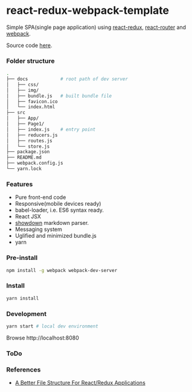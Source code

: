 # react-redux-webpack-template
Simple SPA(single page application) using [react-redux](https://github.com/reactjs/react-redux), [react-router](https://github.com/ReactTraining/react-router) and [webpack](http://webpack.github.io/docs/).

Source code [here](https://github.com/hankchiutw/react-redux-webpack-demo).

### Folder structure
```sh
.
├── docs            # root path of dev server
│   ├── css/
│   ├── img/
│   ├── bundle.js   # built bundle file
│   ├── favicon.ico
│   └── index.html
├── src
│   ├── App/
│   ├── Page1/
│   ├── index.js    # entry point
│   ├── reducers.js
│   ├── routes.js
│   └── store.js
├── package.json
├── README.md
├── webpack.config.js
└── yarn.lock

```

### Features
- Pure front-end code
- Responsive(mobile devices ready)
- babel-loader, i.e. ES6 syntax ready.
- React JSX
- [showdown](https://github.com/showdownjs/showdown) markdown parser.
- Messaging system
- Uglified and minimized bundle.js
- yarn

### Pre-install

```sh
npm install -g webpack webpack-dev-server
```

### Install

```sh
yarn install
```

### Development

```sh
yarn start # local dev environment
```
Browse http://localhost:8080

### ToDo

### References
- [A Better File Structure For React/Redux Applications](http://marmelab.com/blog/2015/12/17/react-directory-structure.html)
